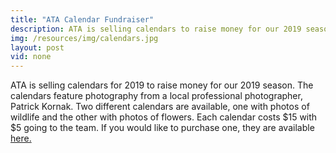 ```yaml
---
title: "ATA Calendar Fundraiser"
description: ATA is selling calendars to raise money for our 2019 season
img: /resources/img/calendars.jpg
layout: post
vid: none
---
```

ATA is selling calendars for 2019 to raise money for our 2019 season. The calendars feature photography from a local professional photographer, Patrick Kornak. Two different calendars are available, one with photos of wildlife and the other with photos of flowers. Each calendar costs $15 with $5 going to the team. If you would like to purchase one, they are available [here.](http://www.kornakph.com/Calendars2019.html)
